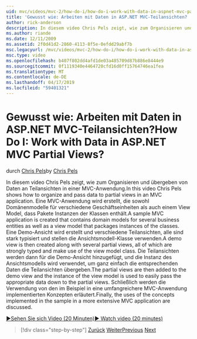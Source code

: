 ```yaml
---
uid: mvc/videos/mvc-2/how-do-i/how-do-i-work-with-data-in-aspnet-mvc-partial-views
title: 'Gewusst wie: Arbeiten mit Daten in ASP.NET MVC-Teilansichten? | Microsoft-Dokumentation'
author: rick-anderson
description: In diesem video Chris Pels zeigt, wie zum Organisieren und übergeben von Daten an Teilansichten in einer MVC-Anwendung. Eine MVC-beispielanwendung, die Domäne enthält, wird erstellt...
ms.author: riande
ms.date: 12/11/2009
ms.assetid: 2f0d41d2-2860-4113-8f5e-0efdd29abf7b
msc.legacyurl: /mvc/videos/mvc-2/how-do-i/how-do-i-work-with-data-in-aspnet-mvc-partial-views
msc.type: video
ms.openlocfilehash: b407f802dd4afd1de03a485709d87b886e8444e9
ms.sourcegitcommit: 0f1119340e4464720cfd16d0ff15764746ea1fea
ms.translationtype: MT
ms.contentlocale: de-DE
ms.lasthandoff: 04/17/2019
ms.locfileid: "59401321"
---
```

# <a name="how-do-i-work-with-data-in-aspnet-mvc-partial-views"></a><span data-ttu-id="c0f05-105">Gewusst wie: Arbeiten mit Daten in ASP.NET MVC-Teilansichten?</span><span class="sxs-lookup"><span data-stu-id="c0f05-105">How Do I: Work with Data in ASP.NET MVC Partial Views?</span></span>

<span data-ttu-id="c0f05-106">durch [Chris Pels](https://twitter.com/chrispels)</span><span class="sxs-lookup"><span data-stu-id="c0f05-106">by [Chris Pels](https://twitter.com/chrispels)</span></span>

<span data-ttu-id="c0f05-107">In diesem video Chris Pels zeigt, wie zum Organisieren und übergeben von Daten an Teilansichten in einer MVC-Anwendung.</span><span class="sxs-lookup"><span data-stu-id="c0f05-107">In this video Chris Pels shows how to organize and pass data to partial views in an MVC application.</span></span> <span data-ttu-id="c0f05-108">Eine MVC-Anwendung wird erstellt, die sowohl Domänenmodelle für verschiedene Geschäftseinheiten als auch einem View Model, dass Pakete Instanzen der Klassen enthält.</span><span class="sxs-lookup"><span data-stu-id="c0f05-108">A sample MVC application is created that contains domain models for several business entities as well as a view model that packages instances of the classes.</span></span> <span data-ttu-id="c0f05-109">Eine Demo-Ansicht wird erstellt und verschiedene Teilansichten, alle sind stark typisiert und stellen die Ansichtsmodell-Klasse verwenden.</span><span class="sxs-lookup"><span data-stu-id="c0f05-109">A demo view is then created along with several partial views, all of which are strongly typed and make use of the view model class.</span></span> <span data-ttu-id="c0f05-110">Die Teilansichten werden dann für die Demo-Ansicht hinzugefügt, und die Instanz des Ansichtsmodells wird verwendet, um ganz einfach die entsprechenden Daten die Teilansichten übergeben.</span><span class="sxs-lookup"><span data-stu-id="c0f05-110">The partial views are then added to the demo view and the instance of the view model is used to easily pass the appropriate data down to the partial views.</span></span> <span data-ttu-id="c0f05-111">Schließlich werden die Verwendung von den im Beispiel in eine umfangreichere MVC-Anwendung implementierten Konzepten erläutert.</span><span class="sxs-lookup"><span data-stu-id="c0f05-111">Finally, the uses of the concepts implemented in the sample in a more extensive MVC application are discussed.</span></span>

[<span data-ttu-id="c0f05-112">&#9654;Sehen Sie sich Video (20 Minuten)</span><span class="sxs-lookup"><span data-stu-id="c0f05-112">&#9654; Watch video (20 minutes)</span></span>](https://channel9.msdn.com/Blogs/ASP-NET-Site-Videos/how-do-i-work-with-data-in-aspnet-mvc-partial-views)

> [!div class="step-by-step"]
> <span data-ttu-id="c0f05-113">[Zurück](how-do-i-return-json-formatted-data-for-an-ajax-call-in-an-aspnet-mvc-web-application.md)
> [Weiter](how-do-i-implement-view-models-to-manage-data-for-aspnet-mvc-views.md)</span><span class="sxs-lookup"><span data-stu-id="c0f05-113">[Previous](how-do-i-return-json-formatted-data-for-an-ajax-call-in-an-aspnet-mvc-web-application.md)
[Next](how-do-i-implement-view-models-to-manage-data-for-aspnet-mvc-views.md)</span></span>
